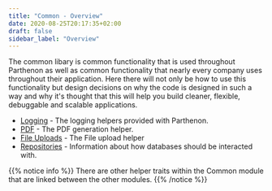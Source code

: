 ```yaml
---
title: "Common - Overview"
date: 2020-08-25T20:17:35+02:00
draft: false  
sidebar_label: "Overview"
---
```

The common libary is common functionality that is used throughout Parthenon as well as common functionality that nearly every company uses throughout their application. Here there will not only be how to use this functionality but design decisions on why the code is designed in such a way and why it's thought that this will help you build cleaner, flexible, debuggable and scalable applications.

* [Logging](logging.md) - The logging helpers provided with Parthenon.
* [PDF](pdf.md) - The PDF generation helper.
* [File Uploads](upload.md) - The File upload helper
* [Repositories](design-decisions/repositories.md) - Information about how databases should be interacted with.

{{% notice info %}}
There are other helper traits within the Common module that are linked between the other modules.
{{% /notice %}}
